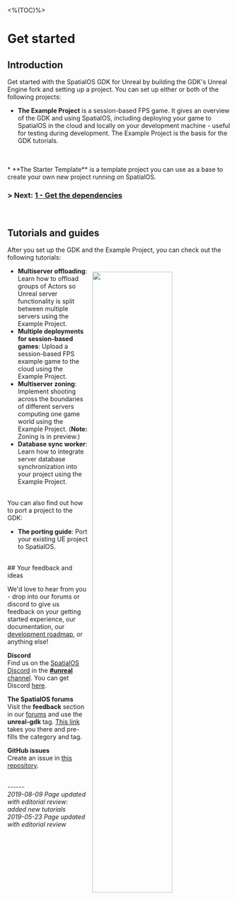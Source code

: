 
<%(TOC)%>

# Get started
## Introduction

Get started with the SpatialOS GDK for Unreal by building the GDK's Unreal Engine fork and setting up a project. You can set up either or both of the following projects: </br>

* **The Example Project** is a session-based FPS game. It gives an overview of the GDK and using SpatialOS, including deploying your game to SpatialOS in the cloud and locally on your development machine -  useful for testing during development. The Example Project is the basis for the GDK tutorials.
</br>
</br>
* **The Starter Template** is a template project you can use as a base to create your own new project running on SpatialOS.

### **> Next: [1 - Get the dependencies]({{urlRoot}}/content/get-started/dependencies.md)**

</br>

## Tutorials and guides

After you set up the GDK and the Example Project, you can check out the following tutorials:

<img src="{{assetRoot}}assets/screen-grabs/homepage-template-project.png" style=" float: right; margin: 10px; display: block; width: 60%; padding: 20px 20x"/>

* **Multiserver offloading**: Learn how to offload groups of Actors so Unreal server functionality is split between multiple servers using the Example Project.
* **Multiple deployments for session-based games**: Upload a session-based FPS example game to the cloud using the Example Project.
* **Multiserver zoning**: Implement shooting across the boundaries of different servers computing one game world using the Example Project. (**Note:** Zoning is in preview.)
* **Database sync worker**: Learn how to integrate server database synchronization into your project using the Example Project.

</br>
You can also find out how to port a project to the GDK:

* **The porting guide**: Port your existing UE project to SpatialOS.

</br>
## Your feedback and ideas

We'd love to hear from you - drop into our forums or discord to give us feedback on your getting started experience, our documentation, our [development roadmap](https://github.com/spatialos/UnrealGDK/projects/1), or anything else!

**Discord**</br>
Find us on the [SpatialOS Discord](https://discord.gg/vAT7RSU) in the [**#unreal** channel](https://discordapp.com/channels/311273633307951114/339471548647866368).
You can get Discord [here](https://discordapp.com/).

**The SpatialOS forums**</br>
Visit the **feedback** section in our [forums](https://forums.improbable.io/) and use the **unreal-gdk** tag. [This link](https://forums.improbable.io/new-topic?category=Feedback&tags=unreal-gdk) takes you there and pre-fills the category and tag.

**GitHub issues**</br>
Create an issue in [this repository](https://github.com/spatialos/UnrealGDK/issues).

<br/>------</br>
_2019-08-09 Page updated with editorial review: added new tutorials_ </br>
_2019-05-23 Page updated with editorial review_
